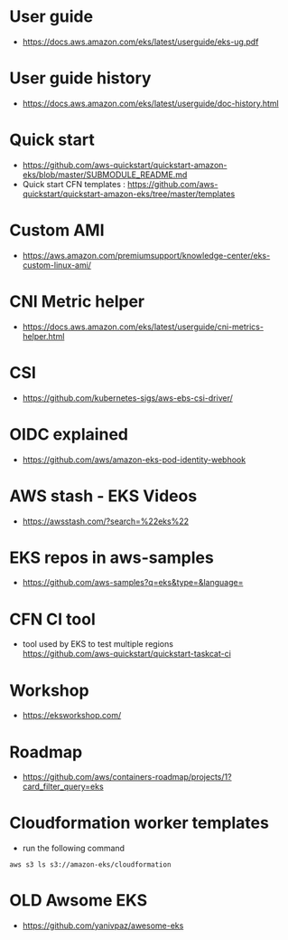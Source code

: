 # User guide
* https://docs.aws.amazon.com/eks/latest/userguide/eks-ug.pdf

# User guide history 
* https://docs.aws.amazon.com/eks/latest/userguide/doc-history.html

# Quick start
* https://github.com/aws-quickstart/quickstart-amazon-eks/blob/master/SUBMODULE_README.md
* Quick start CFN templates : https://github.com/aws-quickstart/quickstart-amazon-eks/tree/master/templates

# Custom AMI
* https://aws.amazon.com/premiumsupport/knowledge-center/eks-custom-linux-ami/

# CNI Metric helper
* https://docs.aws.amazon.com/eks/latest/userguide/cni-metrics-helper.html

# CSI 
* https://github.com/kubernetes-sigs/aws-ebs-csi-driver/

# OIDC explained 
* https://github.com/aws/amazon-eks-pod-identity-webhook

# AWS stash - EKS Videos
* https://awsstash.com/?search=%22eks%22

# EKS repos in aws-samples 
* https://github.com/aws-samples?q=eks&type=&language=

# CFN CI tool
* tool used by EKS to test multiple regions  
  https://github.com/aws-quickstart/quickstart-taskcat-ci

# Workshop
* https://eksworkshop.com/

# Roadmap 
* https://github.com/aws/containers-roadmap/projects/1?card_filter_query=eks

# Cloudformation worker templates
* run the following command
```
aws s3 ls s3://amazon-eks/cloudformation
```

# OLD Awsome EKS 
* https://github.com/yanivpaz/awesome-eks 
